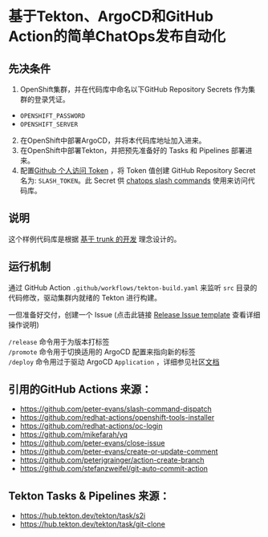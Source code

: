 # 基于Tekton、ArgoCD和GitHub Action的简单ChatOps发布自动化

## 先决条件
1. OpenShift集群，并在代码库中命名以下GitHub Repository Secrets 作为集群的登录凭证。
  - `OPENSHIFT_PASSWORD`
  - `OPENSHIFT_SERVER`
2. 在OpenShift中部署ArgoCD，并将本代码库地址加入进来。
3. 在OpenShift中部署Tekton，并把预先准备好的 Tasks 和 Pipelines 部署进来。
4. 配置[Github 个人访问 Token](https://docs.github.com/en/github/authenticating-to-github/creating-a-personal-access-token) ，将 Token 值创建 GitHub Repository Secret 名为: `SLASH_TOKEN`。此 Secret 供 [chatops slash commands](https://github.com/peter-evans/slash-command-dispatch#token) 使用来访问代码库。 

## 说明
这个样例代码库是根据 [基于 trunk 的开发](https://trunkbaseddevelopment.com/) 理念设计的。

## 运行机制

通过 GitHub Action `.github/workflows/tekton-build.yaml` 来监听 `src` 目录的代码修改，驱动集群内就绪的 Tekton 进行构建。 

一但准备好交付，创建一个 Issue (点击此链接 [Release Issue template](https://github.com/shadowmanportfolio/easy-chatops-devopschina-2021/issues/new?assignees=&labels=&template=03_release.md&title=v1.0.0) 查看详细操作说明)

`/release` 命令用于为版本打标签</br>
`/promote` 命令用于切换适用的 ArgoCD 配置来指向新的标签</br>
`/deploy` 命令用过于驱动 ArgoCD `Application` ，详细参见社区[文档](https://argoproj.github.io/argo-cd/getting_started/#6-create-an-application-from-a-git-repository)

## 引用的GitHub Actions 来源：
- https://github.com/peter-evans/slash-command-dispatch
- https://github.com/redhat-actions/openshift-tools-installer
- https://github.com/redhat-actions/oc-login
- https://github.com/mikefarah/yq
- https://github.com/peter-evans/close-issue
- https://github.com/peter-evans/create-or-update-comment
- https://github.com/peterjgrainger/action-create-branch
- https://github.com/stefanzweifel/git-auto-commit-action 

## Tekton Tasks & Pipelines 来源：

- https://hub.tekton.dev/tekton/task/s2i
- https://hub.tekton.dev/tekton/task/git-clone


